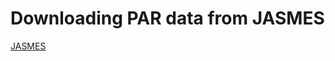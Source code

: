 # Downloading PAR data from JASMES
[JASMES](ftp://apollo.eorc.jaxa.jp/pub/JASMES/Global_05km/par/daily/)
